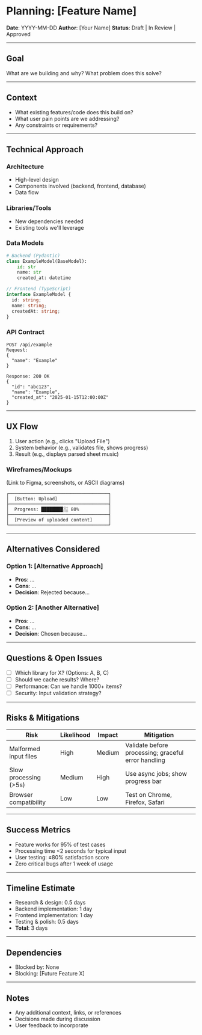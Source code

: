 # Planning: [Feature Name]

**Date**: YYYY-MM-DD
**Author**: [Your Name]
**Status**: Draft | In Review | Approved

---

## Goal

What are we building and why? What problem does this solve?

---

## Context

- What existing features/code does this build on?
- What user pain points are we addressing?
- Any constraints or requirements?

---

## Technical Approach

### Architecture

- High-level design
- Components involved (backend, frontend, database)
- Data flow

### Libraries/Tools

- New dependencies needed
- Existing tools we'll leverage

### Data Models

```python
# Backend (Pydantic)
class ExampleModel(BaseModel):
    id: str
    name: str
    created_at: datetime
```

```typescript
// Frontend (TypeScript)
interface ExampleModel {
  id: string;
  name: string;
  createdAt: string;
}
```

### API Contract

```
POST /api/example
Request:
{
  "name": "Example"
}

Response: 200 OK
{
  "id": "abc123",
  "name": "Example",
  "created_at": "2025-01-15T12:00:00Z"
}
```

---

## UX Flow

1. User action (e.g., clicks "Upload File")
2. System behavior (e.g., validates file, shows progress)
3. Result (e.g., displays parsed sheet music)

### Wireframes/Mockups

(Link to Figma, screenshots, or ASCII diagrams)

```
┌─────────────────────────────────────┐
│  [Button: Upload]                   │
├─────────────────────────────────────┤
│  Progress: ████████░░ 80%           │
├─────────────────────────────────────┤
│  [Preview of uploaded content]      │
└─────────────────────────────────────┘
```

---

## Alternatives Considered

### Option 1: [Alternative Approach]

- **Pros**: ...
- **Cons**: ...
- **Decision**: Rejected because...

### Option 2: [Another Alternative]

- **Pros**: ...
- **Cons**: ...
- **Decision**: Chosen because...

---

## Questions & Open Issues

- [ ] Which library for X? (Options: A, B, C)
- [ ] Should we cache results? Where?
- [ ] Performance: Can we handle 1000+ items?
- [ ] Security: Input validation strategy?

---

## Risks & Mitigations

| Risk | Likelihood | Impact | Mitigation |
|------|-----------|--------|------------|
| Malformed input files | High | Medium | Validate before processing; graceful error handling |
| Slow processing (>5s) | Medium | High | Use async jobs; show progress bar |
| Browser compatibility | Low | Low | Test on Chrome, Firefox, Safari |

---

## Success Metrics

- Feature works for 95% of test cases
- Processing time <2 seconds for typical input
- User testing: ≥80% satisfaction score
- Zero critical bugs after 1 week of usage

---

## Timeline Estimate

- Research & design: 0.5 days
- Backend implementation: 1 day
- Frontend implementation: 1 day
- Testing & polish: 0.5 days
- **Total**: 3 days

---

## Dependencies

- Blocked by: None
- Blocking: [Future Feature X]

---

## Notes

- Any additional context, links, or references
- Decisions made during discussion
- User feedback to incorporate
